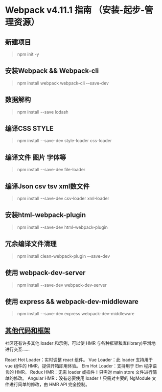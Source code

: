 # Webpack v4.11.1 指南 （安装-起步-管理资源）

## 新建项目
> npm init -y

## 安装Webpack && Webpack-cli
> npm install webpack webpack-cli --save-dev

## 数据解构
> npm install --save lodash

## 编译CSS STYLE
> npm install --save-dev style-loader css-loader

## 编译文件 图片 字体等
> npm install --save-dev file-loader

## 编译Json csv tsv xml数文件
> npm install --save-dev csv-loader xml-loader

## 安装html-webpack-plugin
> npm install --save-dev html-webpack-plugin

## 冗余编译文件清理
> npm install clean-webpack-plugin --save-dev

## 使用 webpack-dev-server
> npm install --save-dev webpack-dev-server

## 使用 express && webpack-dev-middleware
> npm install --save-dev express webpack-dev-middleware

## [其他代码和框架](https://webpack.docschina.org/guides/hot-module-replacement/#%E5%85%B6%E4%BB%96%E4%BB%A3%E7%A0%81%E5%92%8C%E6%A1%86%E6%9E%B6)

社区还有许多其他 loader 和示例，可以使 HMR 与各种框架和库(library)平滑地进行交互……

React Hot Loader：实时调整 react 组件。
Vue Loader：此 loader 支持用于 vue 组件的 HMR，提供开箱即用体验。
Elm Hot Loader：支持用于 Elm 程序语言的 HMR。
Redux HMR：无需 loader 或插件！只需对 main store 文件进行简单的修改。
Angular HMR：没有必要使用 loader！只需对主要的 NgModule 文件进行简单的修改，由 HMR API 完全控制。